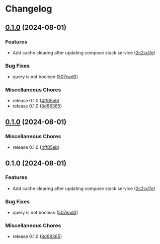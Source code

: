 # Changelog

## [0.1.0](https://github.com/LooLzzz/docking-station/compare/v0.1.0...v0.1.0) (2024-08-01)


### Features

* Add cache clearing after updating compose stack service ([2c2cd7e](https://github.com/LooLzzz/docking-station/commit/2c2cd7ec8a13b7b6c6aec6972ed2a9a2a8443003))


### Bug Fixes

* query is not boolean ([507ead0](https://github.com/LooLzzz/docking-station/commit/507ead03fd8a18bd6355e4c81c6e95083ea3097e))


### Miscellaneous Chores

* release 0.1.0 ([4ff05eb](https://github.com/LooLzzz/docking-station/commit/4ff05ebdbf3d50e5b4a50e8a6665f045bbef5362))
* release 0.1.0 ([8d68365](https://github.com/LooLzzz/docking-station/commit/8d6836502951500e69d15aff90c80474d6f30ec0))

## [0.1.0](https://github.com/LooLzzz/docking-station/compare/v0.1.0...v0.1.0) (2024-08-01)


### Miscellaneous Chores

* release 0.1.0 ([4ff05eb](https://github.com/LooLzzz/docking-station/commit/4ff05ebdbf3d50e5b4a50e8a6665f045bbef5362))

## 0.1.0 (2024-08-01)


### Features

* Add cache clearing after updating compose stack service ([2c2cd7e](https://github.com/LooLzzz/docking-station/commit/2c2cd7ec8a13b7b6c6aec6972ed2a9a2a8443003))


### Bug Fixes

* query is not boolean ([507ead0](https://github.com/LooLzzz/docking-station/commit/507ead03fd8a18bd6355e4c81c6e95083ea3097e))


### Miscellaneous Chores

* release 0.1.0 ([8d68365](https://github.com/LooLzzz/docking-station/commit/8d6836502951500e69d15aff90c80474d6f30ec0))
